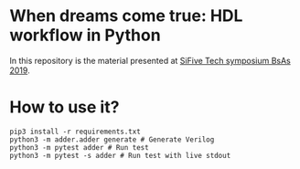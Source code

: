 # When dreams come true: HDL workflow in Python

In this repository is the material presented at [SiFive Tech symposium BsAs 2019](https://sifivetechsymposium.com/agenda-buenos-aires/).

# How to use it?

```console
pip3 install -r requirements.txt
python3 -m adder.adder generate # Generate Verilog
python3 -m pytest adder # Run test 
python3 -m pytest -s adder # Run test with live stdout
```
